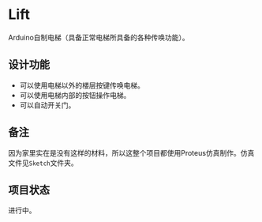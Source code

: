 # Lift

Arduino自制电梯（具备正常电梯所具备的各种传唤功能）。

## 设计功能

* 可以使用电梯以外的楼层按键传唤电梯。
* 可以使用电梯内部的按钮操作电梯。
* 可以自动开关门。

## 备注

因为家里实在是没有这样的材料，所以这整个项目都使用Proteus仿真制作。仿真文件见`Sketch`文件夹。

## 项目状态

进行中。

